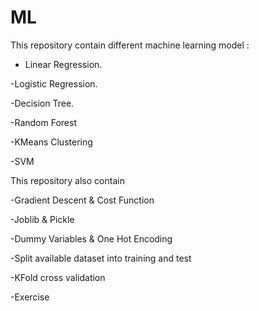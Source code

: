 # ML

This repository contain different machine learning model :

  - Linear Regression.

-Logistic Regression.

-Decision Tree.

-Random Forest

-KMeans Clustering

-SVM


This repository also contain 

-Gradient Descent & Cost Function

-Joblib & Pickle

-Dummy Variables & One Hot Encoding

-Split available dataset into training and test

-KFold cross validation

-Exercise
